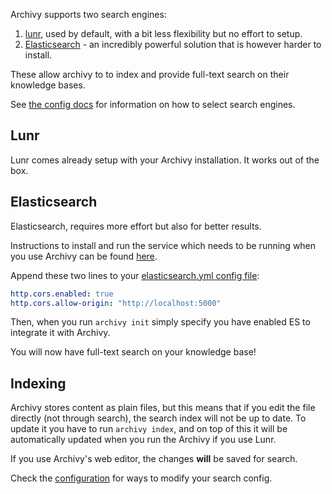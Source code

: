 
Archivy supports two search engines:

1. [lunr](https://lunrjs.com), used by default, with a bit less flexibility but no effort to setup.
2. [Elasticsearch](https://www.elastic.co/) - an incredibly powerful solution that is however harder to install.

These allow archivy to to index and provide full-text search on their knowledge bases. 

See [the config docs](config.md) for information on how to select search engines.

## Lunr

Lunr comes already setup with your Archivy installation. It works out of the box.

## Elasticsearch

Elasticsearch, requires more effort but also for better results.

Instructions to install and run the service which needs to be running when you use Archivy can be found [here](https://www.elastic.co/guide/en/elasticsearch/reference/current/install-elasticsearch.html).

Append these two lines to your [elasticsearch.yml config file](https://www.elastic.co/guide/en/elasticsearch/reference/current/settings.html):

```yaml
http.cors.enabled: true
http.cors.allow-origin: "http://localhost:5000"
```

Then, when you run `archivy init` simply specify you have enabled ES to integrate it with Archivy.

You will now have full-text search on your knowledge base!

## Indexing

Archivy stores content as plain files, but this means that if you edit the file directly (not through search), the search index will not be up to date. To update it you have to run `archivy index`, and on top of this it will be automatically updated when you run the Archivy if you use Lunr.

If you use Archivy's web editor, the changes **will** be saved for search.


Check the [configuration](config.md) for ways to modify your search config.
